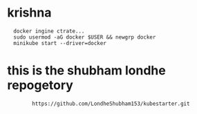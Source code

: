 # krishna
      docker ingine ctrate...
      sudo usermod -aG docker $USER && newgrp docker
      minikube start --driver=docker

  # this is the shubham londhe repogetory
            https://github.com/LondheShubham153/kubestarter.git
